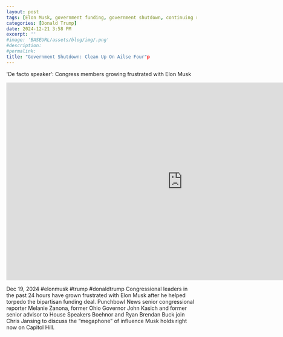 ```yaml
---
layout: post
tags: [Elon Musk, government funding, government shutdown, continuing resolution, debt ceiling, Trump government disfunction, unelected governance, stopgap agreement, politics, MSNBC]
categories: [Donald Trump]
date: 2024-12-21 3:58 PM
excerpt: ''
#image: 'BASEURL/assets/blog/img/.png'
#description:
#permalink:
title: "Government Shutdown: Clean Up On Ailse Four"p
---
```



'De facto speaker': Congress members growing frustrated with Elon Musk

<iframe width="932" height="524" src="https://www.youtube.com/embed/4bsRqJkfuH8" title="&#39;De facto speaker&#39;: Congress members growing frustrated with Elon Musk" frameborder="0" allow="accelerometer; autoplay; clipboard-write; encrypted-media; gyroscope; picture-in-picture; web-share" referrerpolicy="strict-origin-when-cross-origin" allowfullscreen></iframe>

Dec 19, 2024  #elonmusk #trump #donaldtrump
Congressional leaders in the past 24 hours have grown frustrated with Elon Musk after he helped torpedo the bipartisan funding deal. Punchbowl News senior congressional reporter Melanie Zanona, former Ohio Governor John Kasich and former senior advisor to House Speakers Boehnor and Ryan Brendan Buck join Chris Jansing to discuss the “megaphone” of influence Musk holds right now on Capitol Hill.

